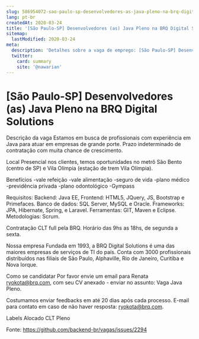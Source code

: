 ```yaml
---
slug: 586954072-sao-paulo-sp-desenvolvedores-as-java-pleno-na-brq-digital-solutions
lang: pt-br
createdAt: 2020-03-24
title: '[São Paulo-SP] Desenvolvedores (as) Java Pleno na BRQ Digital Solutions - Vaga de Emprego'
sitemap:
  lastModified: 2020-03-24
meta:
  description: 'Detalhes sobre a vaga de emprego: [São Paulo-SP] Desenvolvedores (as) Java Pleno na BRQ Digital Solutions'
  twitter:
    card: summary
    site: '@nawarian'
---
```


# [São Paulo-SP] Desenvolvedores (as) Java Pleno na BRQ Digital Solutions

Descrição da vaga
Estamos em busca de profissionais com experiência em Java para atuar em empresas de grande porte. Prazo indeterminado de contratação com muita chance de crescimento.

Local
Presencial nos clientes, temos oportunidades no metrô São Bento (centro de SP) e Vila Olímpia (estação de trem Vila Olímpia).

Benefícios
-vale refeição
-vale alimentação
-seguro de vida
-plano médico
-previdência privada
-plano odontológico
-Gympass

Requisitos:
Backend: Java EE,
Frontend: HTML5, JQuery, JS, Bootstrap e Primefaces.
Banco de dados: SQL Server, MySQL e Oracle.
Frameworks: JPA, Hibernate, Spring, e Laravel.
Ferramentas: GIT, Maven e Eclipse.
Metodologias: Scrum.

Contratação
CLT full pela BRQ.
Horário das 9hs as 18hs, de segunda a sexta.

Nossa empresa
Fundada em 1993, a BRQ Digital Solutions é uma das maiores empresas de serviços de TI do país. Conta com 3000 profissionais distribuídos nas filiais de São Paulo, Alphaville, Rio de Janeiro, Curitiba e Nova Iorque.

Como se candidatar
Por favor envie um email para Renata ryokota@brq.com, com seu CV anexado - enviar no assunto: Vaga Java Pleno.

Costumamos enviar feedbacks em até 20 dias após cada processo.
E-mail para contato em caso de não haver resposta: ryokota@brq.com.

Labels
Alocado
CLT
Pleno

Fonte: https://github.com/backend-br/vagas/issues/2294